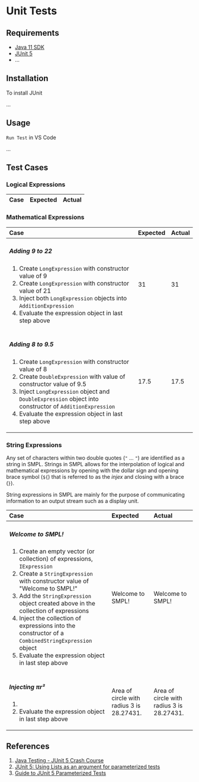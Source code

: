 # Unit Tests

## Requirements

- [Java 11 SDK](https://www.oracle.com/java/technologies/javase-jdk11-downloads.html)
- [JUnit 5](https://junit.org/junit5/)
- ...

## Installation

To install JUnit

...

## Usage

`Run Test` in VS Code

...

## Test Cases

### Logical Expressions

| Case | Expected | Actual |
| :--- | :--- | :--- |

### Mathematical Expressions

| Case | Expected | Actual |
| :--- | :--- | :--- |
| <h5>Adding 9 to 22</h5><ol><li>Create `LongExpression` with constructor value of 9</li><li>Create `LongExpression` with constructor value of 21</li><li>Inject both `LongExpression` objects into `AdditionExpression`</li><li>Evaluate the expression object in last step above</li></ol> | 31 | 31 |
| <h5>Adding 8 to 9.5</h5><ol><li>Create `LongExpression` with constructor value of 8</li><li>Create `DoubleExpression` with value of constructor value of 9.5</li><li>Inject `LongExpression` object and `DoubleExpression` object into constructor of `AdditionExpression`</li><li>Evaluate the expression object in last step above</li></ol> | 17.5 | 17.5 |

### String Expressions

Any set of characters within two double quotes (`"` ... `"`) are identified as a string in SMPL. Strings in SMPL allows for the interpolation of logical and mathematical expressions by opening with the dollar sign and opening brace symbol (`${`) that is referred to as the _injex_ and closing with a brace (`}`).

String expressions in SMPL are mainly for the purpose of communicating information to an output stream such as a display unit.

| Case | Expected | Actual |
| :--- | :--- | :--- |
| <h5>Welcome to SMPL!</h5><ol><li>Create an empty vector (or collection) of expressions, `IExpression`</li><li>Create a `StringExpression` with constructor value of "Welcome to SMPL!"</li><li>Add the `StringExpression` object created above in the collection of expressions</li><li>Inject the collection of expressions into the constructor of a `CombinedStringExpression` object</li><li>Evaluate the expression object in last step above</li></ol> | Welcome to SMPL! | Welcome to SMPL! |
| <h5>Injecting πr²</h5><ol><li></li><li>Evaluate the expression object in last step above</li></ol> | Area of circle with radius 3 is 28.27431. | Area of circle with radius 3 is 28.27431. |

## References

1. [Java Testing - JUnit 5 Crash Course](https://www.youtube.com/watch?v=flpmSXVTqBI&list=WL&index=10)
2. [JUnit 5: Using Lists as an argument for parameterized tests](https://blog.felix-seifert.com/junit-5-parameterized-tests-using-lists-as-argument/)
3. [Guide to JUnit 5 Parameterized Tests](https://www.baeldung.com/parameterized-tests-junit-5)